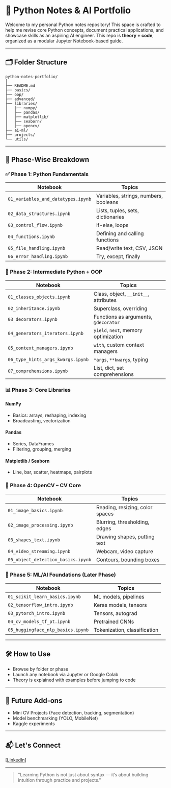 # 📘 Python Notes & AI Portfolio

Welcome to my personal Python notes repository! This space is crafted to help me revise core Python concepts, document practical applications, and showcase skills as an aspiring AI engineer. This repo is **theory + code**, organized as a modular Jupyter Notebook-based guide.


---

## 🗂️ Folder Structure
```
python-notes-portfolio/
│
├── README.md
├── basics/
├── oop/
├── advanced/
├── libraries/
│   ├── numpy/
│   ├── pandas/
│   ├── matplotlib/
│   ├── seaborn/
│   ├── opencv/
├── ai-ml/
├── projects/
└── utils/
```

---

## 🔢 Phase-Wise Breakdown

### ✅ Phase 1: Python Fundamentals
| Notebook | Topics |
|----------|--------|
| `01_variables_and_datatypes.ipynb` | Variables, strings, numbers, booleans |
| `02_data_structures.ipynb` | Lists, tuples, sets, dictionaries |
| `03_control_flow.ipynb` | if-else, loops |
| `04_functions.ipynb` | Defining and calling functions |
| `05_file_handling.ipynb` | Read/write text, CSV, JSON |
| `06_error_handling.ipynb` | Try, except, finally |

### 🧱 Phase 2: Intermediate Python + OOP
| Notebook | Topics |
|----------|--------|
| `01_classes_objects.ipynb` | Class, object, `__init__`, attributes |
| `02_inheritance.ipynb` | Superclass, overriding |
| `03_decorators.ipynb` | Functions as arguments, `@decorator` |
| `04_generators_iterators.ipynb` | `yield`, `next`, memory optimization |
| `05_context_managers.ipynb` | `with`, custom context managers |
| `06_type_hints_args_kwargs.ipynb` | `*args`, `**kwargs`, typing |
| `07_comprehensions.ipynb` | List, dict, set comprehensions |

### 📊 Phase 3: Core Libraries
#### NumPy
- Basics: arrays, reshaping, indexing
- Broadcasting, vectorization

#### Pandas
- Series, DataFrames
- Filtering, grouping, merging

#### Matplotlib / Seaborn
- Line, bar, scatter, heatmaps, pairplots

### 🎥 Phase 4: OpenCV – CV Core
| Notebook | Topics |
|----------|--------|
| `01_image_basics.ipynb` | Reading, resizing, color spaces |
| `02_image_processing.ipynb` | Blurring, thresholding, edges |
| `03_shapes_text.ipynb` | Drawing shapes, putting text |
| `04_video_streaming.ipynb` | Webcam, video capture |
| `05_object_detection_basics.ipynb` | Contours, bounding boxes |

### 🤖 Phase 5: ML/AI Foundations (Later Phase)
| Notebook | Topics |
|----------|--------|
| `01_scikit_learn_basics.ipynb` | ML models, pipelines |
| `02_tensorflow_intro.ipynb` | Keras models, tensors |
| `03_pytorch_intro.ipynb` | Tensors, autograd |
| `04_cv_models_tf_pt.ipynb` | Pretrained CNNs |
| `05_huggingface_nlp_basics.ipynb` | Tokenization, classification |

---

## 🛠️ How to Use
- Browse by folder or phase
- Launch any notebook via Jupyter or Google Colab
- Theory is explained with examples before jumping to code

---

## 🚀 Future Add-ons
- Mini CV Projects (Face detection, tracking, segmentation)
- Model benchmarking (YOLO, MobileNet)
- Kaggle experiments

---

## 📬 Let's Connect
[[LinkedIn](https://www.linkedin.com/in/shaheer-siddiqui-2931b6212)]

---

> "Learning Python is not just about syntax — it’s about building intuition through practice and projects."

